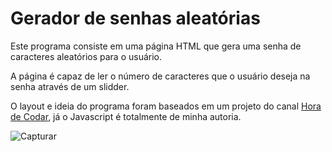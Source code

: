 <h1>Gerador de senhas aleatórias</h1>
<p>Este programa consiste em uma página HTML que gera uma senha de caracteres aleatórios para o usuário.</p>
<p>A página é capaz de ler o número de caracteres que o usuário deseja na senha através de um slidder.</p>
<p>O layout e ideia do programa foram baseados em um projeto do canal <a href="https://www.youtube.com/c/MatheusBattisti">Hora de Codar</a>, já o Javascript é totalmente de minha autoria.</p>

![Capturar](https://user-images.githubusercontent.com/66395880/190911403-71e62f43-e6ab-438c-84b5-58e3b80de5d9.PNG)
